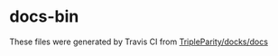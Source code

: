 # docs-bin

These files were generated by Travis CI from [TripleParity/docks/docs](https://github.com/TripleParity/docks/tree/prize-motivation-updates/docs)
